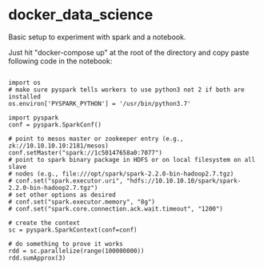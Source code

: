 # docker_data_science

Basic setup to experiment with spark and a notebook.

Just hit "docker-compose up" at the root of the directory and 
copy paste following code in the notebook:

<pre><code>
import os
# make sure pyspark tells workers to use python3 not 2 if both are installed
os.environ['PYSPARK_PYTHON'] = '/usr/bin/python3.7'

import pyspark
conf = pyspark.SparkConf()

# point to mesos master or zookeeper entry (e.g., zk://10.10.10.10:2181/mesos)
conf.setMaster("spark://1c50147658a0:7077")
# point to spark binary package in HDFS or on local filesystem on all slave
# nodes (e.g., file:///opt/spark/spark-2.2.0-bin-hadoop2.7.tgz)
# conf.set("spark.executor.uri", "hdfs://10.10.10.10/spark/spark-2.2.0-bin-hadoop2.7.tgz")
# set other options as desired
# conf.set("spark.executor.memory", "8g")
# conf.set("spark.core.connection.ack.wait.timeout", "1200")

# create the context
sc = pyspark.SparkContext(conf=conf)

# do something to prove it works
rdd = sc.parallelize(range(100000000))
rdd.sumApprox(3)
</code></pre>
